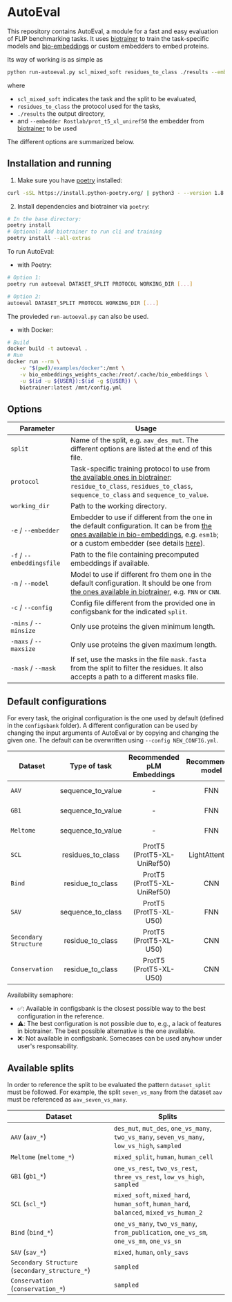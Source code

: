 # AutoEval

This repository contains AutoEval, a module for a fast and easy evaluation of FLIP benchmarking tasks. It uses [biotrainer](https://github.com/sacdallago/biotrainer) to train the task-specific models and [bio-embeddings](https://github.com/sacdallago/bio_embeddings) or custom embedders to embed proteins.

Its way of working is as simple as

```bash
python run-autoeval.py scl_mixed_soft residues_to_class ./results --embedder Rostlab/prot_t5_xl_uniref50
```

where

- `scl_mixed_soft` indicates the task and the split to be evaluated,
- `residues_to_class` the protocol used for the tasks,
- `./results` the output directory,
- and `--embedder Rostlab/prot_t5_xl_uniref50` the embedder from [biotrainer](https://github.com/sacdallago/biotrainer) to be used

The different options are summarized below.

## Installation and running

1. Make sure you have [poetry](https://python-poetry.org/) installed: 
```bash
curl -sSL https://install.python-poetry.org/ | python3 - --version 1.8.3
```

2. Install dependencies and biotrainer via `poetry`:
```bash
# In the base directory:
poetry install
# Optional: Add biotrainer to run cli and training
poetry install --all-extras
```

To run AutoEval:

- with Poetry:
```bash
# Option 1:
poetry run autoeval DATASET_SPLIT PROTOCOL WORKING_DIR [...]

# Option 2:
autoeval DATASET_SPLIT PROTOCOL WORKING_DIR [...]
```

The provieded `run-autoeval.py` can also be used.

- with Docker:

```bash
# Build
docker build -t autoeval .
# Run
docker run --rm \
    -v "$(pwd)/examples/docker":/mnt \
    -v bio_embeddings_weights_cache:/root/.cache/bio_embeddings \
    -u $(id -u ${USER}):$(id -g ${USER}) \
    biotrainer:latest /mnt/config.yml
```


## Options


| Parameter | Usage |
| --- | --- |
| `split` | Name of the split, e.g. `aav_des_mut`. The different options are listed at the end of this file. |
| `protocol` | Task-specific training protocol to use from [the available ones in biotrainer](https://github.com/sacdallago/biotrainer/blob/main/README.md): `residue_to_class`, `residues_to_class`, `sequence_to_class` and `sequence_to_value`. |
| `working_dir` | Path to the working directory.|
| `-e` / `--embedder` | Embedder to use if different from the one in the default configuration. It can be from [the ones available in bio-embeddings](https://docs.bioembeddings.com/v0.2.3/api/bio_embeddings.embed.html), e.g. `esm1b`; or a custom embedder (see details [here](https://github.com/sacdallago/biotrainer/tree/main/examples/custom_embedder)). |
| `-f` / `--embeddingsfile` | Path to the file containing precomputed embeddings if available. |
| `-m` / `--model` | Model to use if different fro them one in the default configuration. It should be one from [the ones available in biotrainer](https://github.com/sacdallago/biotrainer/tree/main/biotrainer/models), e.g. `FNN` or `CNN`. |
| `-c` / `--config` | Config file different from the provided one in configsbank for the indicated `split`. |
| `-mins` / `--minsize` | Only use proteins the given minimum length. |
| `-maxs` / `--maxsize` | Only use proteins the given maximum length. |
| `-mask` / `--mask` | If set, use the masks in the file `mask.fasta` from the split to filter the residues. It also accepts a path to a different masks file. |

## Default configurations

For every task, the original configuration is the one used by default (defined in the `configsbank` folder). A different configuration can be used by changing the input arguments of AutoEval or by copying and changing the given one. The default can be overwritten using `--config NEW_CONFIG.yml`.

| Dataset | Type of task | Recommended pLM Embeddings | Recommended model | Reference | Available in Configsbank |
| --- | :---: | :---: | :---: | :---: | :---: |
| `AAV` | sequence_to_value | - | FNN | [[Dallago 2021](https://www.biorxiv.org/content/10.1101/2021.11.09.467890v2.abstract)] | ⚠️ |
| `GB1` | sequence_to_value | - | FNN | [[Dallago 2021](https://www.biorxiv.org/content/10.1101/2021.11.09.467890v2.abstract)] | ⚠️ |
| `Meltome` | sequence_to_value | - | FNN | [[Dallago 2021](https://www.biorxiv.org/content/10.1101/2021.11.09.467890v2.abstract)] | ⚠️ |
| `SCL` | residues_to_class | ProtT5 (ProtT5-XL-UniRef50) | LightAttention | [[Stärk 2021](https://doi.org/10.1093/bioadv/vbab035)] | ✅ |
| `Bind` | residue_to_class | ProtT5 (ProtT5-XL-UniRef50) | CNN | [[Littmann 2021](https://doi.org/10.1038/s41598-021-03431-4)] | ✅ |
| `SAV` | sequence_to_class | ProtT5 (ProtT5-XL-U50) | FNN | [[Marquet 2021](https://doi.org/10.1007/s00439-021-02411-y)] | ⚠️ |
| `Secondary Structure` | residue_to_class | ProtT5 (ProtT5-XL-U50) | CNN | - | ✅ |
| `Conservation` | residue_to_class | ProtT5 (ProtT5-XL-U50) | CNN | [[Marquet 2021](https://doi.org/10.1007/s00439-021-02411-y)] | ✅ |

Availability semaphore:
- ✅: Available in configsbank is the closest possible way to the best configuration in the reference.
- ⚠️: The best configuration is not possible due to, e.g., a lack of features in biotrainer. The best possible alternative is the one available.
- ❌: Not available in configsbank. Somecases can be used anyhow under user's responsability.


## Available splits

In order to reference the split to be evaluated the pattern `dataset_split` must be followed. For example, the split `seven_vs_many` from the dataset `aav` must be referenced as `aav_seven_vs_many`.

| Dataset | Splits |
| --- | --- |
| `AAV` (`aav_*`) | `des_mut`, `mut_des`, `one_vs_many`, `two_vs_many`, `seven_vs_many`, `low_vs_high`, `sampled`   |
| `Meltome` (`meltome_*`) | `mixed_split`, `human`, `human_cell` |
| `GB1` (`gb1_*`) | `one_vs_rest`, `two_vs_rest`, `three_vs_rest`, `low_vs_high`, `sampled` |
| `SCL` (`scl_*`) | `mixed_soft`, `mixed_hard`, `human_soft`, `human_hard`, `balanced`, `mixed_vs_human_2` |
| `Bind` (`bind_*`) | `one_vs_many`, `two_vs_many`, `from_publication`,  `one_vs_sm`, `one_vs_mn`, `one_vs_sn` |
| `SAV` (`sav_*`) | `mixed`, `human`, `only_savs` |
| `Secondary Structure` (`secondary_structure_*`) | `sampled` |
| `Conservation` (`conservation_*`) | `sampled` |
